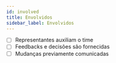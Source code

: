 ```yaml
---
id: involved
title: Envolvidos
sidebar_label: Envolvidos
---
```


- [ ] Representantes auxiliam o time
- [ ] Feedbacks e decisões são fornecidas
- [ ] Mudanças previamente comunicadas